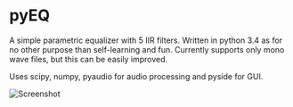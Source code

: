 pyEQ
====

A simple parametric equalizer with 5 IIR filters. Written in python 3.4 as for no other purpose than self-learning and fun.
Currently supports only mono wave files, but this can be easily improved.

Uses scipy, numpy, pyaudio for audio processing and pyside for GUI. 

![Screenshot](https://raw.github.com/twxyz/pyEQ/master/screenshot.PNG)
